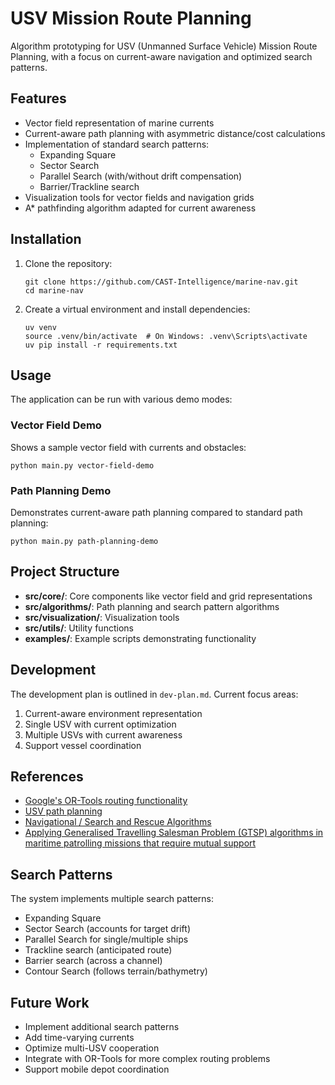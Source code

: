 # USV Mission Route Planning

Algorithm prototyping for USV (Unmanned Surface Vehicle) Mission Route Planning, with a focus on current-aware navigation and optimized search patterns.

## Features

- Vector field representation of marine currents
- Current-aware path planning with asymmetric distance/cost calculations
- Implementation of standard search patterns:
  - Expanding Square
  - Sector Search
  - Parallel Search (with/without drift compensation)
  - Barrier/Trackline search
- Visualization tools for vector fields and navigation grids
- A* pathfinding algorithm adapted for current awareness

## Installation

1. Clone the repository:
   ```
   git clone https://github.com/CAST-Intelligence/marine-nav.git
   cd marine-nav
   ```

2. Create a virtual environment and install dependencies:
   ```
   uv venv
   source .venv/bin/activate  # On Windows: .venv\Scripts\activate
   uv pip install -r requirements.txt
   ```

## Usage

The application can be run with various demo modes:

### Vector Field Demo

Shows a sample vector field with currents and obstacles:

```
python main.py vector-field-demo
```

### Path Planning Demo

Demonstrates current-aware path planning compared to standard path planning:

```
python main.py path-planning-demo
```

## Project Structure

- **src/core/**: Core components like vector field and grid representations
- **src/algorithms/**: Path planning and search pattern algorithms
- **src/visualization/**: Visualization tools
- **src/utils/**: Utility functions
- **examples/**: Example scripts demonstrating functionality

## Development

The development plan is outlined in `dev-plan.md`. Current focus areas:

1. Current-aware environment representation
2. Single USV with current optimization
3. Multiple USVs with current awareness
4. Support vessel coordination

## References

- [Google's OR-Tools routing functionality](https://developers.google.com/optimization/routing)
- [USV path planning](https://www.mdpi.com/2077-1312/11/8/1556)
- [Navigational / Search and Rescue Algorithms](https://sites.google.com/site/navigationalalgorithms/sar-search-patterns)
- [Applying Generalised Travelling Salesman Problem (GTSP) algorithms in maritime patrolling missions that require mutual support](https://www.degruyterbrill.com/document/doi/10.24415/9789400604537-012/html?lang=en)

## Search Patterns

The system implements multiple search patterns:

- Expanding Square
- Sector Search (accounts for target drift)
- Parallel Search for single/multiple ships
- Trackline search (anticipated route)
- Barrier search (across a channel)
- Contour Search (follows terrain/bathymetry)

## Future Work

- Implement additional search patterns
- Add time-varying currents
- Optimize multi-USV cooperation
- Integrate with OR-Tools for more complex routing problems
- Support mobile depot coordination


